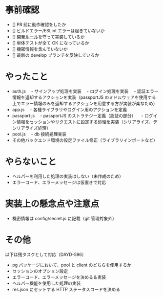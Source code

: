 # 事前確認

-   [] PR 前に動作確認をしたか
-   [] ビルドエラー/ESLint エラーは起きていないか
-   [] [開発ルール](https://daydule.atlassian.net/wiki/spaces/DAYDULE/pages/9765029)を守って実装しているか
-   [] 単体テストが全て OK になっているか
-   [] 機密情報を含んでいないか
-   [] 最新の develop ブランチを反映しているか

# やったこと

-   auth.js
    　- サインアップ処理を実装
    　- ログイン処理を実装
    　- 認証エラー情報を返却するアクションを実装（passportJS のミドルウェアを使用する上でエラー情報のみを返却するアクションを用意する方が実装が楽なため）
-   app.js
    　- 各種ライブラリやログイン用のアクションを定義
-   passport.js
    　- passportJS のストラテジー定義（認証の部分）
    　- ログイン情報をセッションやリクエストに設定する処理を実装（シリアライズ、デシリアライズ処理）
-   pool.js
    　- db 接続処理実装
-   その他バックエンド環境の設定ファイル修正（ライブラリインポートなど）

# やらないこと

-   ヘルパーを利用した処理の実装はしない（未作成のため）
-   エラーコード、エラーメッセージは仮置きで対応

# 実装上の懸念点や注意点

-   機密情報は config/secret.js に記載（git 管理対象外）

# その他

以下は残タスクとして対応（DAYD-596）

-   pg パッケージにおいて、pool と client のどちらを使用するか
-   セッションのオプション設定
-   エラーコード、エラーメッセージを決める＆実装
-   ヘルパー機能を使用した処理の実装
-   res.json にセットする HTTP ステータスコードを決める
